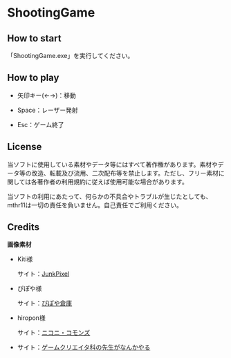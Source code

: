 # ShootingGame

## How to start

「ShootingGame.exe」を実行してください。

## How to play

- 矢印キー(←→)：移動

- Space：レーザー発射

- Esc：ゲーム終了

## License

当ソフトに使用している素材やデータ等にはすべて著作権があります。素材やデータ等の改造、転載及び流用、二次配布等を禁止します。ただし、フリー素材に関しては各著作者の利用規約に従えば使用可能な場合があります。

当ソフトの利用にあたって、何らかの不具合やトラブルが生じたとしても、mthr11は一切の責任を負いません。自己責任でご利用ください。

## Credits

**画像素材**

- Kiti様

  サイト：[JunkPixel](https://junkpixel.com)

- ぴぽや様

  サイト：[ぴぽや倉庫](https://pipoya.net/)

- hiropon様

  サイト：[ニコニ・コモンズ](https://commons.nicovideo.jp/user/644065)

- サイト：[ゲームクリエイタ科の先生がなんかやる](http://yamamototaro.blogspot.com/)